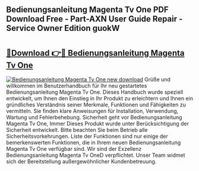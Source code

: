 ## Bedienungsanleitung Magenta Tv One PDF Download Free - Part-AXN User Guide Repair - Service Owner Edition guokW

# <h2><a href="http://df5ark.blite.top/?on=Bedienungsanleitung+Magenta+Tv+One">🔗Download 👉🔴 Bedienungsanleitung Magenta Tv One</a></h2>

[![Bedienungsanleitung Magenta Tv One new download](https://i.imgur.com/lujVjoI.png)](http://df5ark.blite.top/?on=Bedienungsanleitung+Magenta+Tv+One)
Grüße und willkommen im Benutzerhandbuch für Ihr neu gestartetes Bedienungsanleitung Magenta Tv One. Dieses Handbuch wurde speziell entwickelt, um Ihnen den Einstieg in Ihr Produkt zu erleichtern und Ihnen ein gründliches Verständnis seiner Merkmale, Funktionen und Fähigkeiten zu vermitteln. Sie finden klare Anweisungen für Installation, Verwendung, Wartung und Fehlerbehebung. Sicherheit geht vor Bedienungsanleitung Magenta Tv One, Immer Dieses Produkt wurde unter Berücksichtigung der Sicherheit entwickelt. Bitte beachten Sie beim Betrieb alle Sicherheitsvorkehrungen. Liste der Funktionen sind nur einige der bemerkenswerten Funktionen, die in Ihrem neuen Bedienungsanleitung Magenta Tv One verfügbar sind. Wir sind der Exzellenz Bedienungsanleitung Magenta Tv OneD verpflichtet. Unser Team widmet sich der Bereitstellung außergewöhnlicher Kundenbetreuung.
